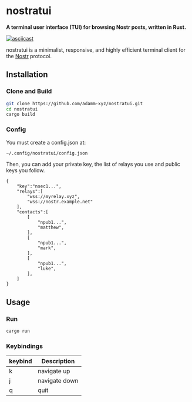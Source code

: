 # nostratui

**A terminal user interface (TUI) for browsing Nostr posts, written in Rust.**

[![asciicast](https://asciinema.org/a/2iFOjS0jE4ahSNA2quFRIIqIW.svg)](https://asciinema.org/a/2iFOjS0jE4ahSNA2quFRIIqIW)

nostratui is a minimalist, responsive, and highly efficient terminal client for the [Nostr](https://nostr.com) protocol.

## Installation

### Clone and Build

```bash
git clone https://github.com/adamm-xyz/nostratui.git
cd nostratui
cargo build
```

### Config

You must create a config.json at:
```bash
~/.config/nostratui/config.json
```
Then, you can add your private key, the list of relays you use and public keys you follow.

```json5
{
    "key":"nsec1...",
    "relays":[
        "wss://myrelay.xyz",
        "wss://nostr.example.net"
    ],
    "contacts":[
        [
            "npub1...",
            "matthew",
        ],
        [
            "npub1...",
            "mark",
        ],
        [
            "npub1...",
            "luke",
        ],
    ]
}

```

## Usage

### Run
```bash
cargo run
```

### Keybindings

| keybind | Description |
| ------- | ----------- |
| k | navigate up|
| j | navigate down|
| q | quit |

